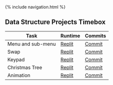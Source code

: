 {% include navigation.html %}

## Data Structure Projects Timebox
| Task | Runtime | Commits | 
| --- | --- | --- |
| Menu and sub-menu | [Replit](https://replit.com/@kiannp44/Menu?v=1) | [Commit](https://github.com/Gennalynb123/Individual-Algorithmic-Project/blob/main/templates/menu.py) |
| Swap | [Replit](https://replit.com/@kiannp44/Swap?v=1) | [Commit](https://github.com/kiannp44/kianpcsp/commit/bfdec741688ec8c8234029014ddf67206bfd00e3) |
| Keypad | [Replit](https://replit.com/@kiannp44/Keypad?v=1) | [Commit](https://github.com/kiannp44/kianpcsp/commit/eed83cba75dfbbf43d7ff4730df8d69dadbee3a5) |
| Christmas Tree | [Replit](https://replit.com/@kiannp44/Christmas-Tree?v=1) | [Commit](https://github.com/kiannp44/kianpcsp/commit/7d203c69bfd2a6c613017a991ce6505bd512a233) |
| Animation | [Replit](https://replit.com/@kiannp44/Boat-Animation?v=1) | [Commit](https://github.com/kiannp44/kianpcsp/commit/1ffc8246f5c2525419600d81f8158dbaf2b21372) |
